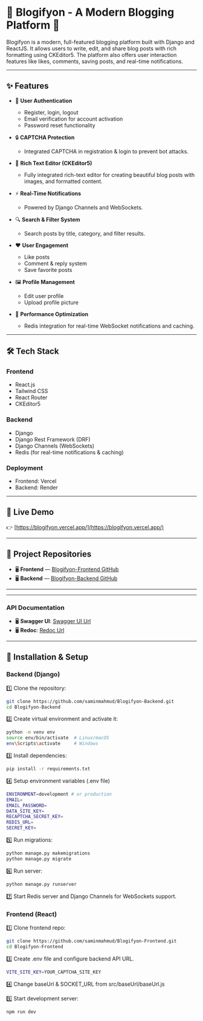 # 🚀 Blogifyon - A Modern Blogging Platform 🚀

Blogifyon is a modern, full-featured blogging platform built with Django and ReactJS. It allows users to write, edit, and share blog posts with rich formatting using CKEditor5. The platform also offers user interaction features like likes, comments, saving posts, and real-time notifications.

---

## ✨ Features

- 🔐 **User Authentication**
  - Register, login, logout
  - Email verification for account activation
  - Password reset functionality

- 🔒 **CAPTCHA Protection**
  - Integrated CAPTCHA in registration & login to prevent bot attacks.

- 📝 **Rich Text Editor (CKEditor5)**
  - Fully integrated rich-text editor for creating beautiful blog posts with images, and formatted content.

- ⚡ **Real-Time Notifications**
  - Powered by Django Channels and WebSockets.

- 🔍 **Search & Filter System**
  - Search posts by title, category, and filter results.

- ❤️ **User Engagement**
  - Like posts
  - Comment & reply system
  - Save favorite posts

- 🖼️ **Profile Management**
  - Edit user profile
  - Upload profile picture

- 🚀 **Performance Optimization**
  - Redis integration for real-time WebSocket notifications and caching.

---

## 🛠 Tech Stack

### Frontend
- React.js
- Tailwind CSS
- React Router
- CKEditor5

### Backend
- Django
- Django Rest Framework (DRF)
- Django Channels (WebSockets)
- Redis (for real-time notifications & caching)


### Deployment
- Frontend: Vercel
- Backend: Render

---

## 🔗 Live Demo

👉 [https://blogifyon.vercel.app/](https://blogifyon.vercel.app/)

---

## 📂 Project Repositories

- 🖥 **Frontend** — [Blogifyon-Frontend GitHub](https://github.com/saminmahmud/Blogifyon-Frontend.git)
- 🖥 **Backend** — [Blogifyon-Backend GitHub](https://github.com/saminmahmud/Blogifyon-Backend.git)

---

---
### API Documentation
- 🖥 **Swagger UI**: [Swagger UI Url](https://blogifyon-backend-fghv.onrender.com/api/schema/swagger-ui/)
- 🖥 **Redoc**: [Redoc Url](https://blogifyon-backend-fghv.onrender.com/api/schema/redoc/)
---

## 🚀 Installation & Setup

### Backend (Django)

1️⃣ Clone the repository:

```bash
git clone https://github.com/saminmahmud/Blogifyon-Backend.git
cd Blogifyon-Backend
```

2️⃣ Create virtual environment and activate it:

```bash
python -m venv env
source env/bin/activate  # Linux/macOS
env\Scripts\activate     # Windows
```

3️⃣ Install dependencies:
```bash
pip install -r requirements.txt
```

4️⃣ Setup environment variables (.env file)

```bash
ENVIRONMENT=development # or production
EMAIL=
EMAIL_PASSWORD=
DATA_SITE_KEY=
RECAPTCHA_SECRET_KEY=
REDIS_URL=
SECRET_KEY=
```
5️⃣ Run migrations:
```bash
python manage.py makemigrations
python manage.py migrate
```

6️⃣ Run server:
```bash
python manage.py runserver
```

7️⃣ Start Redis server and Django Channels for WebSockets support.


### Frontend (React)

1️⃣ Clone frontend repo:
```bash
git clone https://github.com/saminmahmud/Blogifyon-Frontend.git
cd Blogifyon-Frontend
```

3️⃣ Create .env file and configure backend API URL.
```bash
VITE_SITE_KEY=YOUR_CAPTCHA_SITE_KEY
```
4️⃣ Change baseUrl & SOCKET_URL from src/baseUrl/baseUrl.js

5️⃣ Start development server:
```bash
npm run dev
```
